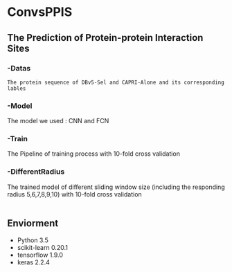 ConvsPPIS
=======
## The Prediction of Protein-protein Interaction Sites  
### -Datas   
	The protein sequence of DBv5-Sel and CAPRI-Alone and its corresponding lables  
### -Model  
  The model we used : CNN and FCN  
### -Train  
  The Pipeline of training process with 10-fold cross validation  
### -DifferentRadius  
  The trained model of different sliding window size (including the responding radius 5,6,7,8,9,10) with 10-fold cross validation<br>
<br>
## Enviorment<br>
 * Python 3.5 <br>
 * scikit-learn 0.20.1 <br>
 * tensorflow 1.9.0<br>
 * keras 2.2.4<br>
